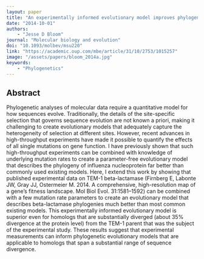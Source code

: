 ```yaml
---
layout: paper
title: "An experimentally informed evolutionary model improves phylogenetic fit to divergent lactamase homologs"
date: "2014-10-01"
authors: 
    - "Jesse D Bloom"
journal: "Molecular biology and evolution"
doi: "10.1093/molbev/msu220"
link: "https://academic.oup.com/mbe/article/31/10/2753/1015257"
image: "/assets/papers/bloom_2014a.jpg"
keywords:
    - "Phylogenetics"
---
```


## Abstract

Phylogenetic analyses of molecular data require a quantitative model for how sequences evolve. Traditionally, the details of the site-specific selection that governs sequence evolution are not known a priori, making it challenging to create evolutionary models that adequately capture the heterogeneity of selection at different sites. However, recent advances in high-throughput experiments have made it possible to quantify the effects of all single mutations on gene function. I have previously shown that such high-throughput experiments can be combined with knowledge of underlying mutation rates to create a parameter-free evolutionary model that describes the phylogeny of influenza nucleoprotein far better than commonly used existing models. Here, I extend this work by showing that published experimental data on TEM-1 beta-lactamase (Firnberg E, Labonte JW, Gray JJ, Ostermeier M. 2014. A comprehensive, high-resolution map of a gene’s fitness landscape. Mol Biol Evol. 31:1581–1592) can be combined with a few mutation rate parameters to create an evolutionary model that describes beta-lactamase phylogenies much better than most common existing models. This experimentally informed evolutionary model is superior even for homologs that are substantially diverged (about 35% divergence at the protein level) from the TEM-1 parent that was the subject of the experimental study. These results suggest that experimental measurements can inform phylogenetic evolutionary models that are applicable to homologs that span a substantial range of sequence divergence.
